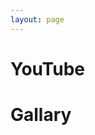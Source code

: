 ```yaml
---
layout: page
---
```


<div class="article__content">
  <h1 class="text-center">YouTube</h1>
  <!-- <h1 class="text-center">Vimeo</h1> -->
</div>

<div class="article__content">
  <h1 class="text-center">Gallary</h1>
  <div class="gallery">
    <div class="gallery__item gallery__item--hor">
      <img src="https://source.unsplash.com/random/500x500" alt="">
    </div>
    <div class="gallery__item">
      <img src="https://source.unsplash.com/collection/190727/300x300" alt="">
    </div>
    <div class="gallery__item">
      <img src="https://source.unsplash.com/user/erondu/600x600" alt="">
    </div>
    <div class="gallery__item gallery__item--vert">
      <img src="https://source.unsplash.com/user/timmarshall/300x300" alt="">
    </div>
    <div class="gallery__item gallery__item--lg">
      <img src="https://source.unsplash.com/user/randomlies/300x300" alt="">
    </div>
    <div class="gallery__item">
      <img src="https://source.unsplash.com/user/joannecaselynsuarez/300x300" alt="">
    </div>
    <div class="gallery__item gallery__item--hor">
      <img src="https://source.unsplash.com/user/liamsimpson/600x600" alt="">
    </div>
    <div class="gallery__item">
      <img src="https://source.unsplash.com/user/stephanvancephoto/300x300" alt="">
    </div>
    <div class="gallery__item">
      <img src="https://source.unsplash.com/user/beataratuszniak/300x300" alt="">
    </div>
    <div class="gallery__item gallery__item--hor">
      <img src="https://source.unsplash.com/random/500x500" alt="">
    </div>
    <div class="gallery__item">
      <img src="https://source.unsplash.com/user/tonill/300x300" alt="">
    </div>
    <div class="gallery__item">
      <img src="https://source.unsplash.com/user/rawpixel/300x300" alt="">
    </div>
    <div class="gallery__item">
      <img src="https://source.unsplash.com/user/atlasior/300x300" alt="">
    </div>
  </div>
</div>
